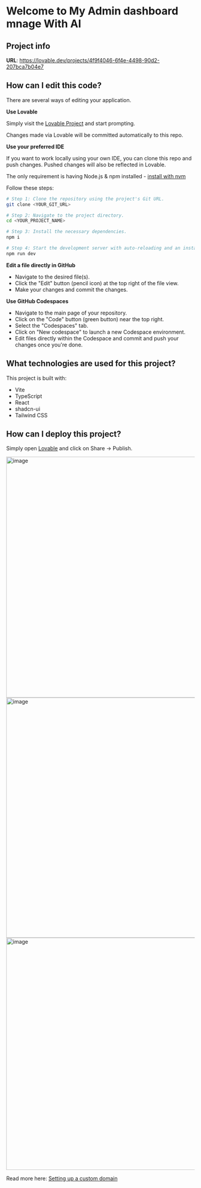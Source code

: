 # Welcome to My Admin dashboard mnage With AI

## Project info

**URL**: https://lovable.dev/projects/4f9f4046-6f4e-4498-90d2-207bca7b04e7

## How can I edit this code?

There are several ways of editing your application.

**Use Lovable**

Simply visit the [Lovable Project](https://lovable.dev/projects/4f9f4046-6f4e-4498-90d2-207bca7b04e7) and start prompting.

Changes made via Lovable will be committed automatically to this repo.

**Use your preferred IDE**

If you want to work locally using your own IDE, you can clone this repo and push changes. Pushed changes will also be reflected in Lovable.

The only requirement is having Node.js & npm installed - [install with nvm](https://github.com/nvm-sh/nvm#installing-and-updating)

Follow these steps:

```sh
# Step 1: Clone the repository using the project's Git URL.
git clone <YOUR_GIT_URL>

# Step 2: Navigate to the project directory.
cd <YOUR_PROJECT_NAME>

# Step 3: Install the necessary dependencies.
npm i

# Step 4: Start the development server with auto-reloading and an instant preview.
npm run dev
```

**Edit a file directly in GitHub**

- Navigate to the desired file(s).
- Click the "Edit" button (pencil icon) at the top right of the file view.
- Make your changes and commit the changes.

**Use GitHub Codespaces**

- Navigate to the main page of your repository.
- Click on the "Code" button (green button) near the top right.
- Select the "Codespaces" tab.
- Click on "New codespace" to launch a new Codespace environment.
- Edit files directly within the Codespace and commit and push your changes once you're done.

## What technologies are used for this project?

This project is built with:

- Vite
- TypeScript
- React
- shadcn-ui
- Tailwind CSS

## How can I deploy this project?

Simply open [Lovable](https://lovable.dev/projects/4f9f4046-6f4e-4498-90d2-207bca7b04e7) and click on Share -> Publish.

<img width="1366" height="642" alt="image" src="https://github.com/user-attachments/assets/f3a29308-b8f5-4cdd-9351-bb4a5391e22a" />

<img width="1356" height="640" alt="image" src="https://github.com/user-attachments/assets/02046b55-d10c-42cb-811f-e4b6d80fa1f9" />


<img width="1361" height="619" alt="image" src="https://github.com/user-attachments/assets/d6a97db3-6cf3-4e6d-972f-6745fa2ba49e" />




Read more here: [Setting up a custom domain](https://docs.lovable.dev/features/custom-domain#custom-domain)
